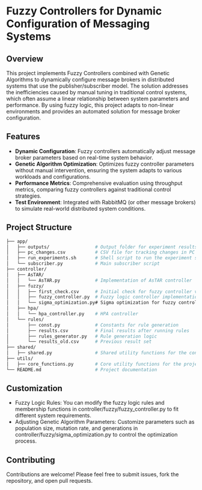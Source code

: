 # Fuzzy Controllers for Dynamic Configuration of Messaging Systems

## Overview

This project implements Fuzzy Controllers combined with Genetic Algorithms to dynamically configure message brokers in distributed systems that use the publisher/subscriber model. The solution addresses the inefficiencies caused by manual tuning in traditional control systems, which often assume a linear relationship between system parameters and performance. By using fuzzy logic, this project adapts to non-linear environments and provides an automated solution for message broker configuration.

## Features

- **Dynamic Configuration**: Fuzzy controllers automatically adjust message broker parameters based on real-time system behavior.
- **Genetic Algorithm Optimization**: Optimizes fuzzy controller parameters without manual intervention, ensuring the system adapts to various workloads and configurations.
- **Performance Metrics**: Comprehensive evaluation using throughput metrics, comparing fuzzy controllers against traditional control strategies.
- **Test Environment**: Integrated with RabbitMQ (or other message brokers) to simulate real-world distributed system conditions.

## Project Structure

```bash
├── app/
│   ├── outputs/                 # Output folder for experiment results
│   ├── pc_changes.csv           # CSV file for tracking changes in PC (prefetch count)
│   ├── run_experiments.sh       # Shell script to run the experiment suite
│   └── subscriber.py            # Main subscriber script
├── controller/
│   ├── AsTAR/
│   │   └── AsTAR.py             # Implementation of AsTAR controller
│   ├── fuzzy/
│   │   ├── first_check.csv      # Initial check for fuzzy controller validation
│   │   ├── fuzzy_controller.py  # Fuzzy logic controller implementation
│   │   └── sigma_optimization.py# Sigma optimization for fuzzy controller
│   ├── hpa/
│   │   └── hpa_controller.py    # HPA controller
│   └── rules/
│       ├── const.py             # Constants for rule generation
│       ├── results.csv          # Final results after running rules
│       ├── rules_generator.py   # Rule generation logic
│       └── results_old.csv      # Previous result set
├── shared/
│   ├── shared.py                # Shared utility functions for the controllers
├── utils/
│   ├── core_functions.py        # Core utility functions for the project
└── README.md                    # Project documentation

```

## Customization

- Fuzzy Logic Rules: You can modify the fuzzy logic rules and membership functions in controller/fuzzy/fuzzy_controller.py to fit different system requirements.
- Adjusting Genetic Algorithm Parameters: Customize parameters such as population size, mutation rate, and generations in controller/fuzzy/sigma_optimization.py to control the optimization process.

## Contributing

Contributions are welcome! Please feel free to submit issues, fork the repository, and open pull requests.
